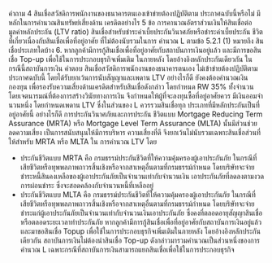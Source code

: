 คำถาม
4 สินเชื่อสวัสดิการพนักงานของธนาคารตนเองเข้าข่ายต้องปฏิบัติตาม
ประกาศฉบับนี้หรือไม่ มีหลักในการคํานวณสินทรัพย์เสี่ยงด้าน
เครดิตอย่างไร
5
ข้อ การคานวณอัตราส่วนเงินให้สินเชื่อต่อมูลค่าหลักประกัน (LTV ratio)
สินเชื่อสำหรับชำระค่าเบี้ยประกันวินาศภัยหรือชำระค่าเบี้ยประกัน
ชีวิตที่เกี่ยวเนื่องกับสินเชื่อเพื่อที่อยู่อาศัย ที่ไม่ต้องนับรวมในการ
คำนวณ L ตามข้อ 5.2.1 (1) หมายถึง สินเชื่อประเภทใดบ้าง
6. หากลูกค้ามีการกู้สินเชื่อเพื่อที่อยู่อาศัยกับสถาบันการเงินอยู่แล้ว
และมีการขอสินเชื่อ Top-up เพื่อใช้ในการประกอบธุรกิจเพิ่มเติม
ในภายหลัง โดยอ้างอิงหลักประกันเดียวกัน ในกรณีนี้สถาบันการเงิน
คำตอบ
สินเชื่อสวัสดิการพนักงานของธนาคารตนเอง ไม่เข้าข่ายต้องปฏิบัติตามประกาศฉบับนี้
โดยได้รับยกเว้นการนับสัญญาและเพดาน LTV อย่างไรก็ดี ยังคงต้องคำนวณเงินกองทุน
เพื่อรองรับความเสี่ยงด้านเครดิตสําหรับสินเชื่อดังกล่าว โดยกําหนด RW 35% ทั้งจํานวน
โดยเจตนารมณ์ที่ต้องการสร้างวินัยทางการเงิน จึงกำหนดให้ผู้ที่จะลงทุนซื้อที่อยู่อาศัยควร
มีเงินออมจํานวนหนึ่ง โดยกำหนดเพดาน LTV ซึ่งในส่วนของ L ควรรวมสินเชื่อทุก
ประเภทที่มีหลักประกันเป็นที่อยู่อาศัยนี้ อย่างไรก็ดี การประกันวินาศภัยและการประกัน
ชีวิตแบบ Mortgage Reducing Term Assurance (MRTA) หรือ Mortgage Level
Term Assurance (MLTA) นั้นมีส่วนช่วยลดความเสี่ยง เป็นการสนับสนุนให้มีการบริหาร
ความเสี่ยงที่ดี จึงยกเว้นไม่นับรวมเฉพาะสินเชื่อส่วนที่ให้สําหรับ MRTA หรือ MLTA ใน
การคำนวณ LTV โดย
- ประกันชีวิตแบบ MRTA คือ กรมธรรม์ประกันชีวิตที่ให้ความคุ้มครองผู้เอาประกันภัย
ในกรณีที่เสียชีวิตหรือทุพพลภาพถาวรสิ้นเชิงหรือจากสาเหตุอื่นตามที่กรมธรรม์กำหนด
โดยบริษัทจะจ่ายชำระหนี้สินคงเหลือของผู้เอาประกันภัยเป็นจำนวนเท่ากับจำนวนเงิน
เอาประกันภัยที่ลดลงตามงวดการผ่อนชำระ ซึ่งจะสอดคล้องกับจำนวนหนี้ที่เหลืออยู่
- ประกันชีวิตแบบ MLTA คือ กรมธรรม์ประกันชีวิตที่ให้ความคุ้มครองผู้เอาประกันภัย
ในกรณีที่เสียชีวิตหรือทุพพลภาพถาวรสิ้นเชิงหรือจากสาเหตุอื่นตามที่กรมธรรม์กำหนด
โดยบริษัทจะจ่ายชำระแก่ผู้เอาประกันภัยเป็นจํานวนเท่ากับจํานวนเงินเอาประกันภัย
ซึ่งคงที่ตลอดอายุสัญญาสินเชื่อหรือตลอดระยะเวลาทำประกันภัย
หากลูกค้ามีการกู้สินเชื่อเพื่อที่อยู่อาศัยกับสถาบันการเงินอยู่แล้ว และมาขอสินเชื่อ Topup เพื่อใช้ในการประกอบธุรกิจเพิ่มเติมในภายหลัง โดยอ้างอิงหลักประกันเดียวกัน
สถาบันการเงินไม่ต้องนำสินเชื่อ Top-up ดังกล่าวมารวมคำนวณเป็นส่วนหนึ่งของการ
คำนวณ L เฉพาะกรณีที่สถาบันการเงินสามารถแยกสินเชื่อเพื่อใช้ในการประกอบธุรกิจ
